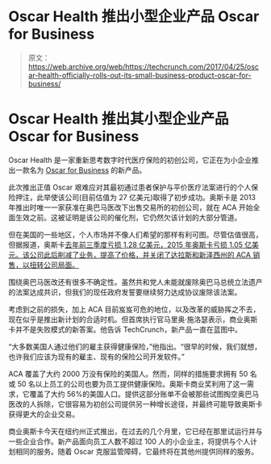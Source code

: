 # Oscar Health 推出小型企业产品 Oscar for Business 

> 原文：<https://web.archive.org/web/https://techcrunch.com/2017/04/25/oscar-health-officially-rolls-out-its-small-business-product-oscar-for-business/>

# Oscar Health 推出其小型企业产品 Oscar for Business

Oscar Health 是一家重新思考数字时代医疗保险的初创公司，它正在为小企业推出一款名为 [Oscar for Business](https://web.archive.org/web/20221205182451/https://www.hioscar.com/business/) 的新产品。

此次推出正值 Oscar 艰难应对其最初通过患者保护与平价医疗法案进行的个人保险押注，此举使该公司(目前估值为 27 亿美元)取得了初步成功。奥斯卡是 2013 年推出时唯一一家获准在奥巴马医改下出售交易所的初创公司，就在 ACA 开始全面生效之前。这被证明是该公司的催化剂，它仍然欠该计划的大部分管道。

但在美国的一些地区，个人市场并不像人们希望的那样有利可图。尽管估值很高，但据报道，奥斯卡[去年前三季度亏损 1.28 亿美元，2015 年奥斯卡](https://web.archive.org/web/20221205182451/https://backchannel.com/oscar-is-disrupting-health-care-in-a-hurricane-65480bfed940)[亏损 1.05 亿美元。该公司此后削减了业务，提高了价格，并关闭了达拉斯和新泽西州的 ACA 销售，以扭转公司局面。](https://web.archive.org/web/20221205182451/https://www.bloomberg.com/news/articles/2016-08-23/insurance-startup-oscar-quits-markets-rethinks-obamacare-plans)

围绕奥巴马医改还有很多不确定性。虽然共和党人未能就废除奥巴马总统立法遗产的法案达成共识，但我们的现任政府发誓要继续努力达成协议废除该法案。

考虑到之前的损失，加上 ACA 目前岌岌可危的地位，以及改革的威胁挥之不去，现在似乎是推出新计划的合适时机。但首席执行官马里奥·施洛瑟表示，商业奥斯卡并不是失败模式的新答案。他告诉 TechCrunch，新产品一直在蓝图中。

“大多数美国人通过他们的雇主获得健康保险，”他指出。“很早的时候，我们就想，也许我们应该为现有的雇主、现有的保险公司开发软件。”

ACA 覆盖了大约 2000 万没有保险的美国人。然而，同样的措施要求拥有 50 名或 50 名以上员工的公司也要为员工提供健康保险。奥斯卡商业奖利用了这一需求，它覆盖了大约 56%的美国人口。提供这部分账单不会被那些试图掏空奥巴马医改的人拆除，它很容易为初创公司提供另一种增长途径，并最终可能导致奥斯卡获得更大的企业交易。

商业奥斯卡今天在纽约州正式推出，在过去的几个月里，它已经在那里试运行并与一些企业合作。新产品面向员工人数不超过 100 人的小企业主，将提供与个人计划相同的服务。随着 Oscar 克服监管障碍，它最终将在其他州提供同样的服务。
